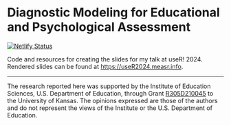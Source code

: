 
# Diagnostic Modeling for Educational and Psychological Assessment

<!-- badges: start -->
[![Netlify Status](https://api.netlify.com/api/v1/badges/f38396e7-56fc-4a7b-9bfa-558962350dcb/deploy-status)](https://app.netlify.com/sites/measr-user2024/deploys)
<!-- badges: end -->

Code and resources for creating the slides for my talk at useR! 2024.
Rendered slides can be found at <https://useR2024.measr.info>.

---

The research reported here was supported by the Institute of Education Sciences, U.S. Department of Education, through Grant [R305D210045](https://ies.ed.gov/funding/grantsearch/details.asp?ID=4546) to the University of Kansas. The opinions expressed are those of the authors and do not represent the views of the Institute or the U.S. Department of Education.
